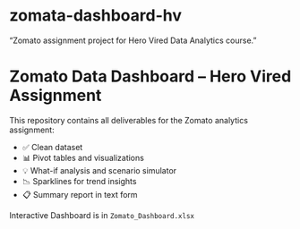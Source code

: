 # zomata-dashboard-hv
“Zomato assignment project for Hero Vired Data Analytics course.”
# Zomato Data Dashboard – Hero Vired Assignment

This repository contains all deliverables for the Zomato analytics assignment:
- ✅ Clean dataset
- 📊 Pivot tables and visualizations
- 💡 What-if analysis and scenario simulator
- 📉 Sparklines for trend insights
- 📋 Summary report in text form

Interactive Dashboard is in `Zomato_Dashboard.xlsx`
